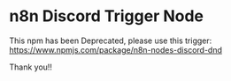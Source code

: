 # n8n Discord Trigger Node

This npm has been Deprecated, please use this trigger:
https://www.npmjs.com/package/n8n-nodes-discord-dnd

Thank you!!
